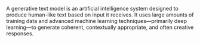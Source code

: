 A generative text model is an artificial intelligence system designed to produce human-like text based on input it receives. It uses large amounts of training data and advanced machine learning techniques—primarily deep learning—to generate coherent, contextually appropriate, and often creative responses.
